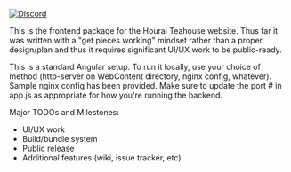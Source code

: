 [![Discord](https://discordapp.com/api/guilds/151219753434742784/widget.png)](https://discord.gg/VuZhs9V)

This is the frontend package for the Hourai Teahouse website.  Thus far it was written with a "get pieces working" mindset rather than a proper design/plan and thus it requires significant UI/UX work to be public-ready.

This is a standard Angular setup.  To run it locally, use your choice of method (http-server on WebContent directory, nginx config, whatever).
Sample nginx config has been provided.
Make sure to update the port # in app.js as appropriate for how you're running the backend.

Major TODOs and Milestones:
- UI/UX work
- Build/bundle system
- Public release
- Additional features (wiki, issue tracker, etc)
